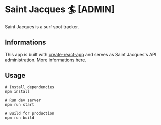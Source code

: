 # Saint Jacques 🏄 [ADMIN]

Saint Jacques is a surf spot tracker.

## Informations

This app is built with [create-react-app](https://github.com/facebook/create-react-app) and serves as Saint Jacques's API administration. More informations [here](https://api-platform.com/docs/admin/).

## Usage

```
# Install dependencies
npm install

# Run dev server
npm run start

# Build for production
npm run build
```
